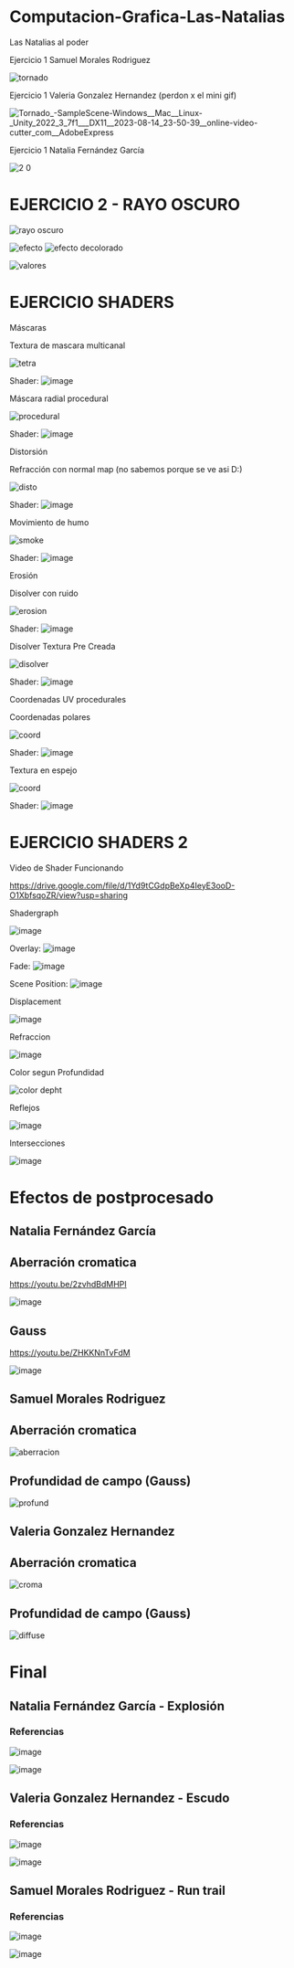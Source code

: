 # Computacion-Grafica-Las-Natalias
Las Natalias al poder

Ejercicio 1 Samuel Morales Rodriguez

![tornado](https://github.com/Samemr2/Computacion-Grafica-Las-Natalias/assets/97973479/1d6f7b91-f5e9-4ee5-be36-1716b6786c83)

Ejercicio 1 Valeria Gonzalez Hernandez (perdon x el mini gif)


![Tornado_-_SampleScene_-_Windows__Mac__Linux_-_Unity_2022_3_7f1___DX11__2023-08-14_23-50-39__online-video-cutter_com__AdobeExpress](https://github.com/Samemr2/Computacion-Grafica-Las-Natalias/assets/79373892/f586f1d0-3b8c-4728-b9c1-2e3f6dfc8861)

Ejercicio 1 Natalia Fernández García

![2 0](https://github.com/Samemr2/Computacion-Grafica-Las-Natalias/assets/109627849/eb9ceded-8071-4c66-847c-4d0084ade971)


# EJERCICIO 2 - RAYO OSCURO

![rayo oscuro](https://github.com/Samemr2/Computacion-Grafica-Las-Natalias/assets/97973479/73328f08-99fe-45a2-8160-fd16be8c008d)

![efecto](https://github.com/Samemr2/Computacion-Grafica-Las-Natalias/assets/97973479/2a47126c-a882-463b-b6d8-fc192c260a14)
![efecto decolorado](https://github.com/Samemr2/Computacion-Grafica-Las-Natalias/assets/97973479/ae9efc83-d5c5-4c69-b5a2-e75fcac4b01b)

![valores](https://github.com/Samemr2/Computacion-Grafica-Las-Natalias/assets/97973479/6e68579a-7cfe-4517-b6e1-63006d8b0525)

# EJERCICIO SHADERS

Máscaras

Textura de mascara multicanal

![tetra](https://github.com/Samemr2/Computacion-Grafica-Las-Natalias/assets/97973479/ae916e22-740a-4875-a6cc-ae3bf72ecd2d)

Shader:
![image](https://github.com/Samemr2/Computacion-Grafica-Las-Natalias/assets/97973479/3b45f7fc-66cd-4c89-9760-ab3b84ff1f6e)

Máscara radial procedural

![procedural](https://github.com/Samemr2/Computacion-Grafica-Las-Natalias/assets/97973479/ff1a82fd-db57-48c2-879f-55e4a984b2ea)

Shader:
![image](https://github.com/Samemr2/Computacion-Grafica-Las-Natalias/assets/97973479/7775349a-2f90-4551-9925-1ca83abaa055)

Distorsión

Refracción con normal map (no sabemos porque se ve asi D:)

![disto](https://github.com/Samemr2/Computacion-Grafica-Las-Natalias/assets/97973479/f8956dde-d6f6-4937-ae2a-b9bb5578fc36)

Shader:
![image](https://github.com/Samemr2/Computacion-Grafica-Las-Natalias/assets/97973479/3b338454-445e-435e-bf44-17a5c168c948)

Movimiento de humo

![smoke](https://github.com/Samemr2/Computacion-Grafica-Las-Natalias/assets/97973479/c75dded6-4919-4282-9e84-92d7f92e1d3e)

Shader:
![image](https://github.com/Samemr2/Computacion-Grafica-Las-Natalias/assets/97973479/800e147d-de6e-4a2e-bd7b-4a88add1f8d4)

Erosión

Disolver con ruido

![erosion](https://github.com/Samemr2/Computacion-Grafica-Las-Natalias/assets/97973479/fe302e89-7bbc-4bad-93b6-0a8ac41b1a6b)

Shader:
![image](https://github.com/Samemr2/Computacion-Grafica-Las-Natalias/assets/97973479/bc15e30c-226d-4fc2-b8cd-9c2a7df73ee6)

Disolver Textura Pre Creada

![disolver](https://github.com/Samemr2/Computacion-Grafica-Las-Natalias/assets/97973479/3fc887cf-cd9a-4ad1-954a-e4bb80494d7f)

Shader:
![image](https://github.com/Samemr2/Computacion-Grafica-Las-Natalias/assets/97973479/4ab89780-7dcf-4562-8724-d652d5868b10)

Coordenadas UV procedurales

Coordenadas polares

![coord](https://github.com/Samemr2/Computacion-Grafica-Las-Natalias/assets/97973479/33f94623-2ef8-45a2-8ced-54723cb677a6)

Shader:
![image](https://github.com/Samemr2/Computacion-Grafica-Las-Natalias/assets/97973479/613864fc-9253-4d1d-b23b-d23352637bd8)

Textura en espejo

![coord](https://github.com/Samemr2/Computacion-Grafica-Las-Natalias/assets/97973479/5d944848-ea25-4068-9958-aff6a46a0061)

Shader: 
![image](https://github.com/Samemr2/Computacion-Grafica-Las-Natalias/assets/97973479/5c51b9b6-fd31-4946-898f-c55a7063546b)


# EJERCICIO SHADERS 2

Video de Shader Funcionando

https://drive.google.com/file/d/1Yd9tCGdpBeXp4IeyE3ooD-O1XbfsqoZR/view?usp=sharing

Shadergraph

![image](https://github.com/Samemr2/Computacion-Grafica-Las-Natalias/assets/97973479/f26ac5d6-78c2-4e2e-8996-38bf6aa7c419)

Overlay:
![image](https://github.com/Samemr2/Computacion-Grafica-Las-Natalias/assets/97973479/f61f7e2e-d7b1-46f5-a36a-fae943d163e1)

Fade:
![image](https://github.com/Samemr2/Computacion-Grafica-Las-Natalias/assets/97973479/c2b51d8e-f788-4cd3-bbe1-47d76d0ea977)

Scene Position:
![image](https://github.com/Samemr2/Computacion-Grafica-Las-Natalias/assets/97973479/638a4ca8-e549-416a-baa8-7b72f7478cc5)


Displacement

![image](https://github.com/Samemr2/Computacion-Grafica-Las-Natalias/assets/97973479/db1396ba-b00d-4171-8bdb-7e7677f0a824)

Refraccion

![image](https://github.com/Samemr2/Computacion-Grafica-Las-Natalias/assets/97973479/43ac8e16-38d7-4e8c-ae23-7e88f90f40f1)

Color segun Profundidad

![color depht](https://github.com/Samemr2/Computacion-Grafica-Las-Natalias/assets/97973479/d45f721c-6955-41dc-873d-1fa0d74acf82)

Reflejos

![image](https://github.com/Samemr2/Computacion-Grafica-Las-Natalias/assets/97973479/1a8ae4dc-921d-4988-a8bf-7f2ae229f82d)

Intersecciones 

![image](https://github.com/Samemr2/Computacion-Grafica-Las-Natalias/assets/97973479/97f09c61-026e-4626-83a4-bece64d4726a)


# Efectos de postprocesado


## Natalia Fernández García

## Aberración cromatica

https://youtu.be/2zvhdBdMHPI 

![image](https://github.com/Samemr2/Computacion-Grafica-Las-Natalias/assets/109627849/0fedcd1d-3279-43a3-a837-ddb9d57ba11c)

## Gauss

https://youtu.be/ZHKKNnTvFdM 

![image](https://github.com/Samemr2/Computacion-Grafica-Las-Natalias/assets/109627849/689efbc2-efa0-4a8f-92c7-c985b8ac7f1a)

## Samuel Morales Rodriguez

## Aberración cromatica

![aberracion](https://github.com/Samemr2/Computacion-Grafica-Las-Natalias/assets/97973479/ad858ed8-2ce4-4e66-a314-c20d2d477f71)

## Profundidad de campo (Gauss)

![profund](https://github.com/Samemr2/Computacion-Grafica-Las-Natalias/assets/97973479/d3f6974d-3d19-4208-8cf2-1a104ed8205b)

## Valeria Gonzalez Hernandez

## Aberración cromatica

![croma](https://github.com/Samemr2/Computacion-Grafica-Las-Natalias/assets/79373892/5ce42597-845a-480f-9425-573408e673bd)

## Profundidad de campo (Gauss)

![diffuse](https://github.com/Samemr2/Computacion-Grafica-Las-Natalias/assets/79373892/3584d7c2-0992-426f-a9a2-14a3b67dc109)

# Final

## Natalia Fernández García - Explosión 

### Referencias 

![image](https://github.com/Samemr2/Computacion-Grafica-Las-Natalias/assets/109627849/ba2dff7f-67a0-4cbd-94c4-5bfca4f09489)

![image](https://github.com/Samemr2/Computacion-Grafica-Las-Natalias/assets/109627849/b9aa2b87-5fba-4fe0-b221-174914c0237a)

## Valeria Gonzalez Hernandez - Escudo

### Referencias 

![image](https://github.com/Samemr2/Computacion-Grafica-Las-Natalias/assets/109627849/7bf7fc4c-e5c5-4632-9e5c-c847bb0c66fb)

![image](https://github.com/Samemr2/Computacion-Grafica-Las-Natalias/assets/109627849/b94651cb-a664-484b-a8c6-9c5aa1ef1f7e)

## Samuel Morales Rodriguez - Run trail

### Referencias 

![image](https://github.com/Samemr2/Computacion-Grafica-Las-Natalias/assets/109627849/fd78fff6-511b-48ed-84ee-834160bfd142)

![image](https://github.com/Samemr2/Computacion-Grafica-Las-Natalias/assets/109627849/58fc6384-39be-46b6-b21f-6a13197976dd)




